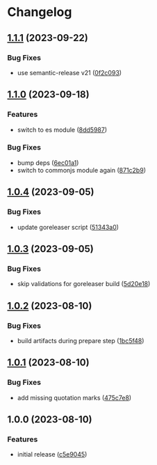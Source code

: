 # Changelog

## [1.1.1](https://github.com/cihelper/semanticrelease-preset-goreleaser/compare/v1.1.0...v1.1.1) (2023-09-22)


### Bug Fixes

* use semantic-release v21 ([0f2c093](https://github.com/cihelper/semanticrelease-preset-goreleaser/commit/0f2c093c552b20aefe1faa287498f62a2ea52d2e))

## [1.1.0](https://github.com/cihelper/semanticrelease-preset-goreleaser/compare/v1.0.4...v1.1.0) (2023-09-18)


### Features

* switch to es module ([8dd5987](https://github.com/cihelper/semanticrelease-preset-goreleaser/commit/8dd5987c4790ae0ef514fe9234d9ab9258749e6d))


### Bug Fixes

* bump deps ([6ec01a1](https://github.com/cihelper/semanticrelease-preset-goreleaser/commit/6ec01a108b96fc7525dcb1a34725435d1101f4ec))
* switch to commonjs module again ([871c2b9](https://github.com/cihelper/semanticrelease-preset-goreleaser/commit/871c2b9c4bde9f13a0fe9fd88ca96416dfb15ac2))

## [1.0.4](https://github.com/cihelper/semanticrelease-preset-goreleaser/compare/v1.0.3...v1.0.4) (2023-09-05)


### Bug Fixes

* update goreleaser script ([51343a0](https://github.com/cihelper/semanticrelease-preset-goreleaser/commit/51343a0b604db7a45196074c58ba430d67292707))

## [1.0.3](https://github.com/cihelper/semanticrelease-preset-goreleaser/compare/v1.0.2...v1.0.3) (2023-09-05)


### Bug Fixes

* skip validations for goreleaser build ([5d20e18](https://github.com/cihelper/semanticrelease-preset-goreleaser/commit/5d20e185b26e55a4bf8dd3be50ca055e2b678012))

## [1.0.2](https://github.com/cihelper/semanticrelease-preset-goreleaser/compare/v1.0.1...v1.0.2) (2023-08-10)


### Bug Fixes

* build artifacts during prepare step ([1bc5f48](https://github.com/cihelper/semanticrelease-preset-goreleaser/commit/1bc5f4843281c6a1c4eec83d2f2ef3f1d8be90f6))

## [1.0.1](https://github.com/cihelper/semanticrelease-preset-goreleaser/compare/v1.0.0...v1.0.1) (2023-08-10)


### Bug Fixes

* add missing quotation marks ([475c7e8](https://github.com/cihelper/semanticrelease-preset-goreleaser/commit/475c7e868c0c12d155fa292a45f05449ac543c30))

## 1.0.0 (2023-08-10)


### Features

* initial release ([c5e9045](https://github.com/cihelper/semanticrelease-preset-goreleaser/commit/c5e9045a10f9b8c0c517b80f3be3918360f012c3))
